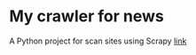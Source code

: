 # My crawler for news

A Python project for scan sites using Scrapy [link](https://docs.scrapy.org/)

